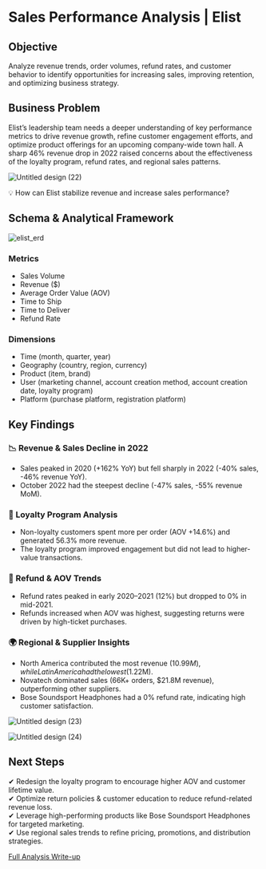 # Sales Performance Analysis | Elist

## Objective
Analyze revenue trends, order volumes, refund rates, and customer behavior to identify opportunities for increasing sales, improving retention, and optimizing business strategy.

## Business Problem
Elist’s leadership team needs a deeper understanding of key performance metrics to drive revenue growth, refine customer engagement efforts, and optimize product offerings for an upcoming company-wide town hall. A sharp 46% revenue drop in 2022 raised concerns about the effectiveness of the loyalty program, refund rates, and regional sales patterns.

![Untitled design (22)](https://github.com/user-attachments/assets/25362208-6656-496f-8fd3-95e6cc517435)

💡 How can Elist stabilize revenue and increase sales performance?

## Schema & Analytical Framework

![elist_erd](https://github.com/user-attachments/assets/e752b496-423a-4060-bea6-b5e6de8dec5b)

### Metrics
- Sales Volume
- Revenue ($)
- Average Order Value (AOV)
- Time to Ship
- Time to Deliver
- Refund Rate

### Dimensions
- Time (month, quarter, year)
- Geography (country, region, currency)
- Product (item, brand)
- User (marketing channel, account creation method, account creation date, loyalty program)
- Platform (purchase platform, registration platform)

## Key Findings

### 📉 Revenue & Sales Decline in 2022
- Sales peaked in 2020 (+162% YoY) but fell sharply in 2022 (-40% sales, -46% revenue YoY).
- October 2022 had the steepest decline (-47% sales, -55% revenue MoM).

### 🎯 Loyalty Program Analysis
- Non-loyalty customers spent more per order (AOV +14.6%) and generated 56.3% more revenue.
- The loyalty program improved engagement but did not lead to higher-value transactions.

### 🔄 Refund & AOV Trends
- Refund rates peaked in early 2020–2021 (12%) but dropped to 0% in mid-2021.
- Refunds increased when AOV was highest, suggesting returns were driven by high-ticket purchases.

### 🌍 Regional & Supplier Insights
- North America contributed the most revenue ($10.99M), while Latin America had the lowest ($1.22M).
- Novatech dominated sales (66K+ orders, $21.8M revenue), outperforming other suppliers.
- Bose Soundsport Headphones had a 0% refund rate, indicating high customer satisfaction.

![Untitled design (23)](https://github.com/user-attachments/assets/a30e3987-526e-4c35-a30b-63425007d539)

![Untitled design (24)](https://github.com/user-attachments/assets/b56c9da1-7bcb-4e06-83a2-8d5e4fd834ea)

## Next Steps
✔ Redesign the loyalty program to encourage higher AOV and customer lifetime value.\
✔ Optimize return policies & customer education to reduce refund-related revenue loss.\
✔ Leverage high-performing products like Bose Soundsport Headphones for targeted marketing.\
✔ Use regional sales trends to refine pricing, promotions, and distribution strategies.

[Full Analysis Write-up](https://app.kortex.co/public/document/3792363a-db60-4118-846a-ff55c1ab4acb)
